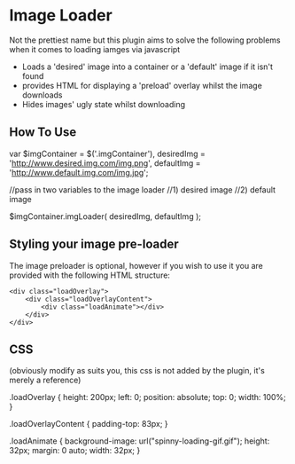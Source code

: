 Image Loader
============

Not the prettiest name but this plugin aims to solve the following problems when it comes to loading iamges via javascript

* Loads a 'desired' image into a container or a 'default' image if it isn't found
* provides HTML for displaying a 'preload' overlay whilst the image downloads
* Hides images' ugly state whilst downloading

How To Use
----------

var $imgContainer = $('.imgContainer'),
    desiredImg = 'http://www.desired.img.com/img.png',
    defaultImg = 'http://www.default.img.com/img.jpg';

//pass in two variables to the image loader
//1) desired image
//2) default image

$imgContainer.imgLoader( desiredImg, defaultImg );

Styling your image pre-loader
-----------------------------

The image preloader is optional, however if you wish to use it you are provided with the following HTML structure:

<div class="imgContainer">

    <div class="loadOverlay">
        <div class="loadOverlayContent">
            <div class="loadAnimate"></div>
        </div>
    </div>

</div>

CSS
---

(obviously modify as suits you, this css is not added by the plugin, it's merely a reference)

.loadOverlay {
    height: 200px;
    left: 0;
    position: absolute;
    top: 0;
    width: 100%;
}

.loadOverlayContent {
    padding-top: 83px;
}

.loadAnimate {
    background-image: url("spinny-loading-gif.gif");
    height: 32px;
    margin: 0 auto;
    width: 32px;
}